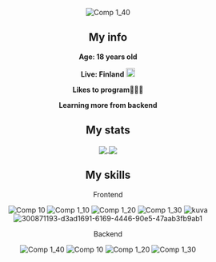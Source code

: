 <div align="center">

![Comp 1_40](https://user-images.githubusercontent.com/88773115/197396593-3171a958-78f0-4b59-9923-4d635a4f41b5.png)

## My info

**Age: 18 years old**

**Live: Finland**
<img src="https://user-images.githubusercontent.com/88773115/197399219-28db895a-b377-4668-b5f1-d2ed4614fa3a.png" width="18" height="18">

**Likes to program👨🏾‍💻**

**Learning more from backend**


## My stats

<a href="https://github.com/Hakkerikakkeri">
  <img align="center" src="https://github-readme-stats.vercel.app/api/top-langs/?username=Hakkerikakkeri&tex&title_color=ffffff&text_color=c9cacc&icon_color=3D76AA&bg_color=121212&langs_count=3" />
</a>
<a href="https://github.com/Hakkerikakkeri">
  <img align="center" src="https://github-readme-stats.vercel.app/api?username=Hakkerikakkeri&show_icons=true&line_height=27&count_private=true&title_color=ffffff&text_color=c9cacc&icon_color=3D76AA&bg_color=121212"/>
</a>

## My skills

<p>Frontend</p>

![Comp 10](https://user-images.githubusercontent.com/88773115/197390299-2499ca0d-a585-4b6b-b952-a689357c6905.png)
![Comp 1_10](https://user-images.githubusercontent.com/88773115/197390495-d169e38b-5424-499a-bd57-66042b4487b0.png)
![Comp 1_20](https://user-images.githubusercontent.com/88773115/197390610-a999233b-cbb6-4aa6-aced-934ca69e9081.png)
![Comp 1_30](https://user-images.githubusercontent.com/88773115/197390880-d4dfa4bf-9e0f-43aa-a721-74f1f6200a63.png)
![kuva](https://github.com/Hakkerikakkeri/Hakkerikakkeri/assets/88773115/99da641f-5d0a-42fe-946d-d5737638f998)
![300871193-d3ad1691-6169-4446-90e5-47aab3fb9ab1](https://github.com/Hakkerikakkeri/Hakkerikakkeri/assets/88773115/291101df-5705-437b-a4b6-aa5b6f38ef58)





  
<p>Backend</p>
  
![Comp 1_40](https://user-images.githubusercontent.com/88773115/225721525-705b75b2-9d2a-4c59-880e-85b87a7960b6.png)
![Comp 10](https://user-images.githubusercontent.com/88773115/225719053-c943c565-dc3b-47ff-b842-fd0b12a05762.png)
![Comp 1_20](https://user-images.githubusercontent.com/88773115/225719876-8eec6225-e11e-47e0-818f-40eed92230ec.png)
![Comp 1_30](https://user-images.githubusercontent.com/88773115/225720600-b3c825b9-dfea-40ce-9bb2-7599960c0bde.png)

  
</div>

